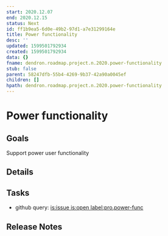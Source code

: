 ```yaml
---
start: 2020.12.07
end: 2020.12.15
status: Next
id: ff1b9ea5-6d0e-49b2-97d1-a7e31299164e
title: Power functionality
desc: ''
updated: 1599501792934
created: 1599501792934
data: {}
fname: dendron.roadmap.project.n.2020.power-functionality
stub: false
parent: 58247dfb-55b4-4269-9b37-42a90a0045ef
children: []
hpath: dendron.roadmap.project.n.2020.power-functionality
---
```

# Power functionality

## Goals

Support power user functionality 

## Details

## Tasks

- github query: [is:issue is:open label:pro.power-func ](https://github.com/dendronhq/dendron/issues?q=is%3Aissue+is%3Aopen+label%3Apro.power-func)

## Release Notes
